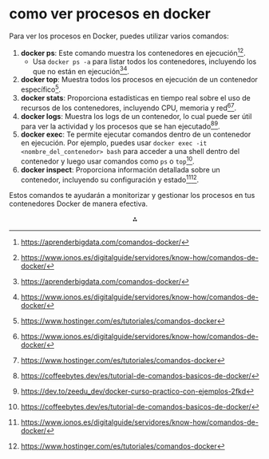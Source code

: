 # como ver procesos en docker

Para ver los procesos en Docker, puedes utilizar varios comandos:

1. **docker ps**: Este comando muestra los contenedores en ejecución[^2][^5].
    - Usa `docker ps -a` para listar todos los contenedores, incluyendo los que no están en ejecución[^2][^5].
2. **docker top**: Muestra todos los procesos en ejecución de un contenedor específico[^6].
3. **docker stats**: Proporciona estadísticas en tiempo real sobre el uso de recursos de los contenedores, incluyendo CPU, memoria y red[^5][^6].
4. **docker logs**: Muestra los logs de un contenedor, lo cual puede ser útil para ver la actividad y los procesos que se han ejecutado[^4][^7].
5. **docker exec**: Te permite ejecutar comandos dentro de un contenedor en ejecución. Por ejemplo, puedes usar `docker exec -it <nombre_del_contenedor> bash` para acceder a una shell dentro del contenedor y luego usar comandos como `ps` o `top`[^4].
6. **docker inspect**: Proporciona información detallada sobre un contenedor, incluyendo su configuración y estado[^5][^6].

Estos comandos te ayudarán a monitorizar y gestionar los procesos en tus contenedores Docker de manera efectiva.

<div style="text-align: center">⁂</div>

[^1]: https://dockertips.com/Monitorizacion_en_Docker

[^2]: https://aprenderbigdata.com/comandos-docker/

[^3]: https://www.youtube.com/watch?v=ImLoqbY9DNA

[^4]: https://coffeebytes.dev/es/tutorial-de-comandos-basicos-de-docker/

[^5]: https://www.ionos.es/digitalguide/servidores/know-how/comandos-de-docker/

[^6]: https://www.hostinger.com/es/tutoriales/comandos-docker

[^7]: https://dev.to/zeedu_dev/docker-curso-practico-con-ejemplos-2fkd

[^8]: https://labex.io/es/tutorials/docker-docker-display-running-processes-in-container-271507

